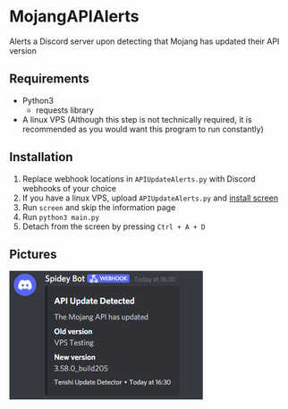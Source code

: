 # MojangAPIAlerts

Alerts a Discord server upon detecting that Mojang has updated their API version

## Requirements

- Python3
  - requests library
- A linux VPS (Although this step is not technically required, it is recommended as you would want this program to run constantly)

## Installation

1. Replace webhook locations in `APIUpdateAlerts.py` with Discord webhooks of your choice
2. If you have a linux VPS, upload `APIUpdateAlerts.py` and [install screen](https://www.interserver.net/tips/kb/using-screen-to-attach-and-detach-console-sessions/)
3. Run `screen` and skip the information page
4. Run `python3 main.py`
5. Detach from the screen by pressing `Ctrl + A + D`

## Pictures

![Example webhook](https://github.com/Tenshi147/MojangAPIAlerts/blob/main/images/webhook.png?raw=true)
